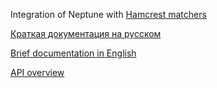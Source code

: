 Integration of Neptune with [Hamcrest matchers](http://hamcrest.org/JavaHamcrest/tutorial)

[Краткая документация на русском](./doc/rus/README.MD)

[Brief documentation in English](./doc/eng/README.MD)

[API overview](https://tinkoffcreditsystems.github.io/neptune/check/index.html)